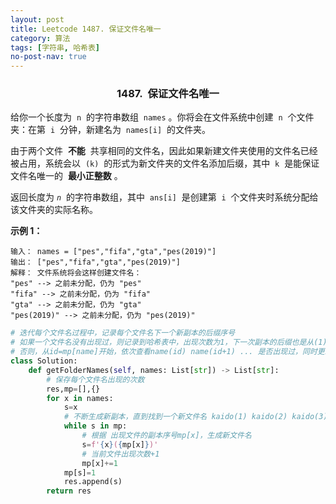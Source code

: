 ```yaml
---
layout: post
title: Leetcode 1487. 保证文件名唯一
category: 算法
tags: [字符串, 哈希表]
no-post-nav: true
---
```


### <center> 1487.  保证文件名唯一

给你一个长度为  `n`  的字符串数组  `names` 。你将会在文件系统中创建  `n`  个文件夹：在第  `i`  分钟，新建名为  `names[i]`  的文件夹。

由于两个文件  **不能**  共享相同的文件名，因此如果新建文件夹使用的文件名已经被占用，系统会以  `(k)`  的形式为新文件夹的文件名添加后缀，其中  `k`  是能保证文件名唯一的  **最小正整数** 。

返回长度为 *`n`*  的字符串数组，其中  `ans[i]`  是创建第  `i`  个文件夹时系统分配给该文件夹的实际名称。



**示例 1：**

```
输入： names = ["pes","fifa","gta","pes(2019)"]
输出： ["pes","fifa","gta","pes(2019)"]
解释： 文件系统将会这样创建文件名：
"pes" --> 之前未分配，仍为 "pes"
"fifa" --> 之前未分配，仍为 "fifa"
"gta" --> 之前未分配，仍为 "gta"
"pes(2019)" --> 之前未分配，仍为 "pes(2019)"
```

```py
# 迭代每个文件名过程中，记录每个文件名下一个新副本的后缀序号
# 如果一个文件名没有出现过，则记录到哈希表中，出现次数为1，下一次副本的后缀也是从(1)开始
# 否则，从id=mp[name]开始，依次查看name(id) name(id+1) ... 是否出现过，同时更新name出现的次数，直到找到一个新文件名
class Solution:
    def getFolderNames(self, names: List[str]) -> List[str]:
        # 保存每个文件名出现的次数
        res,mp=[],{}
        for x in names:
            s=x
            # 不断生成新副本，直到找到一个新文件名 kaido(1) kaido(2) kaido(3) ...
            while s in mp:
                # 根据 出现文件的副本序号mp[x]，生成新文件名
                s=f'{x}({mp[x]})'
                # 当前文件出现次数+1
                mp[x]+=1
            mp[s]=1
            res.append(s)
        return res
```
